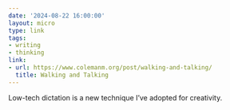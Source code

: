 ```yaml
---
date: '2024-08-22 16:00:00'
layout: micro
type: link
tags:
- writing
- thinking
link:
- url: https://www.colemanm.org/post/walking-and-talking/
  title: Walking and Talking
---
```


Low-tech dictation is a new technique I’ve adopted for creativity.
